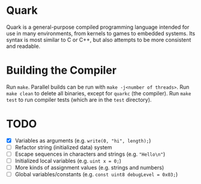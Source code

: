 # Quark
Quark is a general-purpose compiled programming language intended for use in many environments, from kernels to games to embedded systems. Its syntax is most similar to C or C++, but also attempts to be more consistent and readable.

# Building the Compiler
Run `make`. Parallel builds can be run with `make -j<number of threads>`.
Run `make clean` to delete all binaries, except for `quarkc` (the compiler).
Run `make test` to run compiler tests (which are in the `test` directory).

# TODO
- [x] Variables as arguments (e.g. `write(0, "hi", length);`)
- [ ] Refactor string (initialized data) system
- [ ] Escape sequences in characters and strings (e.g. `"Hello\n"`)
- [ ] Initialized local variables (e.g. `uint x = 0;`)
- [ ] More kinds of assignment values (e.g. strings and numbers)
- [ ] Global variables/constants (e.g. `const uint8 debugLevel = 0x03;`)
